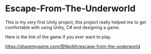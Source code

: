 # Escape-From-The-Underworld
This is my very first Unity project, this project really helped me to get comfortable with using Unity, C# and designing a game.

Here is the link of the game if you ever want to play.

https://sharemygame.com/@Nedith/escape-from-the-underworld
